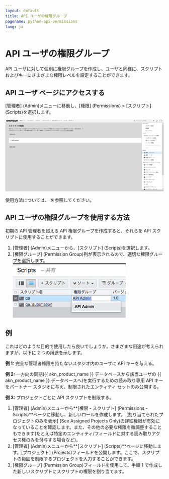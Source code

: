 ```yaml
---
layout: default
title: API ユーザの権限グループ
pagename: python-api-permissions
lang: ja
---
```


# API ユーザの権限グループ


API ユーザに対して個別に権限グループを作成し、ユーザと同様に、スクリプトおよびキーにさまざまな権限レベルを設定することができます。

## API ユーザ ページにアクセスする

[管理者] (Admin)メニューに移動し、[権限] (Permissions) > [スクリプト] (Scripts)を選択します。

![](./images/dv-api-permissions-Screen-Shot-2020-07-27-at-3-47-55-PM-01.png)

使用方法については、[](https://help.autodesk.com/view/SGSUB/JPN/?guid=SG_Administrator_ar_site_configuration_ar_permissions_html) を参照してください。

## API ユーザの権限グループを使用する方法

初期の API 管理者を超える API 権限グループを作成すると、それらを API スクリプトに使用することができます。

1. [管理者] (Admin)メニューから、[スクリプト] (Scripts)を選択します。
2. [権限グループ] (Permission Group)列が表示されるので、適切な権限グループを選択します。  
   ![API 権限グループ](./images/dv-api-permissions-ApiPermGroup-02.png)

## 例

これはどのような目的で使用したら良いでしょうか。さまざまな用途が考えられますが、以下に 2 つの用途を示します。

**例 1:** 完全な管理者権限を持たないスタジオ内のユーザに API キーを与える。

**例 2:** 一方向の同期({{ akn_product_name }} データベースから該当ユーザの {{ akn_product_name }} データベースへ)を実行するための読み取り専用 API キーをパートナー スタジオに与え、制限されたエンティティ セットのみ公開する。

**例 3:** プロジェクトごとに API スクリプトを制限する。

1. [管理者] (Admin)メニューから**[権限 - スクリプト] (Permissions - Scripts)**ページに移動し、新しいロールを作成します。 [割り当てられたプロジェクトのみを表示] (See Assigned Projects Only)の詳細権限が有効になっていることを確認します。また、その他の必要な権限を微調整することもできます(たとえば特定のエンティティ/フィールドに対する読み取りアクセス権のみを付与する場合など)。
2. [管理者] (Admin)メニューから**[スクリプト] (Scripts)**ページに移動します。[プロジェクト] (Projects)フィールドを公開します。ここで、スクリプトの範囲を制限するプロジェクトを入力することができます。
3. [権限グループ] (Permission Group)フィールドを使用して、手順 1 で作成した新しいスクリプトにスクリプトの権限を割り当てます。